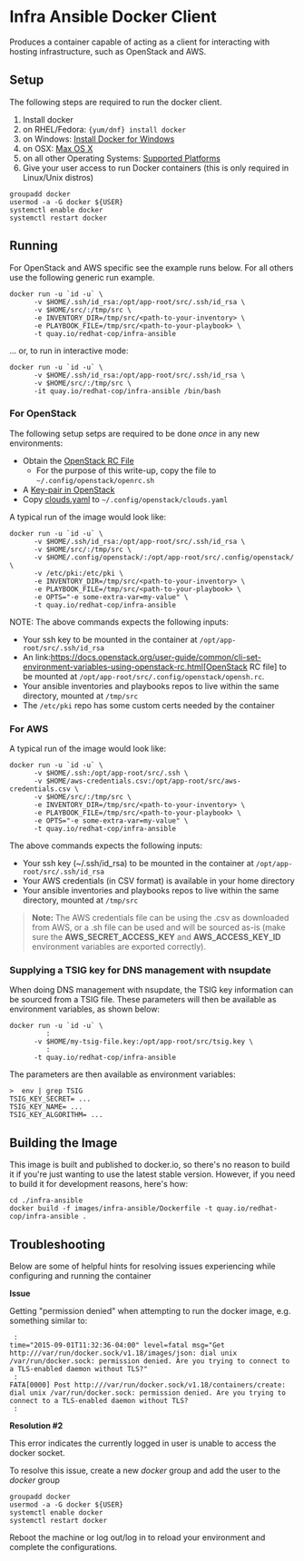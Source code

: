 Infra Ansible Docker Client
===========================

Produces a container capable of acting as a client for interacting with hosting infrastructure, such as OpenStack and AWS.

## Setup

The following steps are required to run the docker client.

1. Install docker
  1. on RHEL/Fedora: ```{yum/dnf} install docker```
  2. on Windows: [Install Docker for Windows](https://docs.docker.com/windows/step_one/)
  3. on OSX: [Max OS X](https://docs.docker.com/installation/mac/)
  4. on all other Operating Systems: [Supported Platforms](https://docs.docker.com/installation/)
2. Give your user access to run Docker containers (this is only required in Linux/Unix distros)
```
groupadd docker
usermod -a -G docker ${USER}
systemctl enable docker
systemctl restart docker
```

## Running

For OpenStack and AWS specific see the example runs below. For all others use the following generic run example.

```
docker run -u `id -u` \
      -v $HOME/.ssh/id_rsa:/opt/app-root/src/.ssh/id_rsa \
      -v $HOME/src/:/tmp/src \
      -e INVENTORY_DIR=/tmp/src/<path-to-your-inventory> \
      -e PLAYBOOK_FILE=/tmp/src/<path-to-your-playbook> \
      -t quay.io/redhat-cop/infra-ansible
```

... or, to run in interactive mode:

```
docker run -u `id -u` \
      -v $HOME/.ssh/id_rsa:/opt/app-root/src/.ssh/id_rsa \
      -v $HOME/src/:/tmp/src \
      -it quay.io/redhat-cop/infra-ansible /bin/bash
```

### For OpenStack

The following setup setps are required to be done *once* in any new environments:

* Obtain the [OpenStack RC File](https://access.redhat.com/documentation/en-us/red_hat_openstack_platform/11/html/command-line_interface_reference/ch_cli#cli_openrc)
  * For the purpose of this write-up, copy the file to `~/.config/openstack/openrc.sh`
* A [Key-pair in OpenStack](https://github.com/naturalis/openstack-docs/wiki/Howto:-Creating-and-using-OpenStack-SSH-keypairs-on-Linux-and-OSX)
* Copy [clouds.yaml](../../files/clouds.yaml) to `~/.config/openstack/clouds.yaml`

A typical run of the image would look like:

```
docker run -u `id -u` \
      -v $HOME/.ssh/id_rsa:/opt/app-root/src/.ssh/id_rsa \
      -v $HOME/src/:/tmp/src \
      -v $HOME/.config/openstack/:/opt/app-root/src/.config/openstack/ \
      -v /etc/pki:/etc/pki \
      -e INVENTORY_DIR=/tmp/src/<path-to-your-inventory> \
      -e PLAYBOOK_FILE=/tmp/src/<path-to-your-playbook> \
      -e OPTS="-e some-extra-var=my-value" \
      -t quay.io/redhat-cop/infra-ansible
```

NOTE: The above commands expects the following inputs:
* Your ssh key to be mounted in the container at `/opt/app-root/src/.ssh/id_rsa`
* An link:https://docs.openstack.org/user-guide/common/cli-set-environment-variables-using-openstack-rc.html[OpenStack RC file] to be mounted at `/opt/app-root/src/.config/openstack/opensh.rc`.
* Your ansible inventories and playbooks repos to live within the same directory, mounted at `/tmp/src`
* The `/etc/pki` repo has some custom certs needed by the container 

### For AWS
A typical run of the image would look like:

```
docker run -u `id -u` \
      -v $HOME/.ssh:/opt/app-root/src/.ssh \
      -v $HOME/aws-credentials.csv:/opt/app-root/src/aws-credentials.csv \
      -v $HOME/src/:/tmp/src \
      -e INVENTORY_DIR=/tmp/src/<path-to-your-inventory> \
      -e PLAYBOOK_FILE=/tmp/src/<path-to-your-playbook> \
      -e OPTS="-e some-extra-var=my-value" \
      -t quay.io/redhat-cop/infra-ansible
```

The above commands expects the following inputs:
* Your ssh key (~/.ssh/id_rsa) to be mounted in the container at `/opt/app-root/src/.ssh/id_rsa`
* Your AWS credentials (in CSV format) is available in your home directory
* Your ansible inventories and playbooks repos to live within the same directory, mounted at `/tmp/src`

> **Note:** The AWS credentials file can be using the .csv as downloaded from AWS, or a .sh file can be used and will be sourced as-is (make sure the **AWS_SECRET_ACCESS_KEY** and **AWS_ACCESS_KEY_ID** environment variables are exported correctly).

### Supplying a TSIG key for DNS management with nsupdate

When doing DNS management with nsupdate, the TSIG key information can be sourced from a TSIG file. These parameters will then be available as environment variables, as shown below:

```
docker run -u `id -u` \
         :
      -v $HOME/my-tsig-file.key:/opt/app-root/src/tsig.key \
         :
      -t quay.io/redhat-cop/infra-ansible
```

The parameters are then available as environment variables:

```
>  env | grep TSIG
TSIG_KEY_SECRET= ...
TSIG_KEY_NAME= ...
TSIG_KEY_ALGORITHM= ...
```

## Building the Image

This image is built and published to docker.io, so there's no reason to build it if you're just wanting to use the latest stable version. However, if you need to build it for development reasons, here's how:

```
cd ./infra-ansible
docker build -f images/infra-ansible/Dockerfile -t quay.io/redhat-cop/infra-ansible .
```

## Troubleshooting

Below are some of helpful hints for resolving issues experiencing while configuring and running the container

**Issue**

Getting "permission denied" when attempting to run the docker image, e.g. something similar to:

```
 :
time="2015-09-01T11:32:36-04:00" level=fatal msg="Get http:///var/run/docker.sock/v1.18/images/json: dial unix /var/run/docker.sock: permission denied. Are you trying to connect to a TLS-enabled daemon without TLS?"
 :
FATA[0000] Post http:///var/run/docker.sock/v1.18/containers/create: dial unix /var/run/docker.sock: permission denied. Are you trying to connect to a TLS-enabled daemon without TLS?
 :
```

**Resolution #2**

This error indicates the currently logged in user is unable to access the docker socket.

To resolve this issue, create a new *docker* group and add the user to the *docker* group

```
groupadd docker
usermod -a -G docker ${USER}
systemctl enable docker
systemctl restart docker
```

Reboot the machine or log out/log in to reload your environment and complete the configurations.
